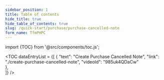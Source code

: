 ```yaml
---
sidebar_position: 1
title: Table of contents
hide_title: true
hide_table_of_contents: true
slug: /quick-start/purchase/purchase-cancelled-note
form_name: TfmPHPC
---
```


import {TOC} from '@src/components/toc.js';

<TOC
dataEntryList = {[
{
  "text": "Create Purchase Cancelled Note", 
  "link": "./create-purchase-cancelled-note",
  "videoId": "985uk4QDaCw"  
},  
]}
/>
